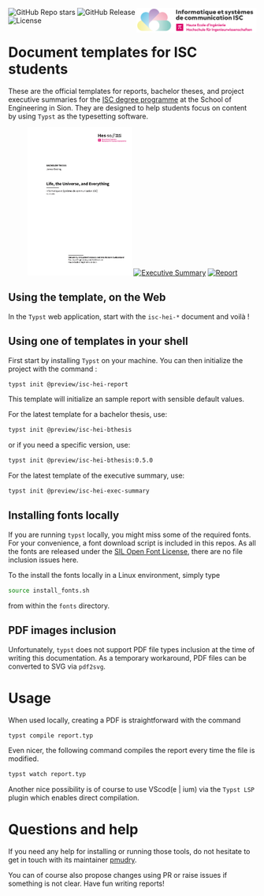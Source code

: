 <p align="right">
  <img src="https://github.com/ISC-HEI/isc_logos/blob/4f8d335f7f4b99d3d83ee579ef334c201a15166a/ISC%20Logo%20inline%20v1.png?raw=true" align="right" alt="ISC Logo" height="50"/>
</p>

![GitHub Repo stars](https://img.shields.io/github/stars/ISC-HEI/isc-hei-report)
![GitHub Release](https://img.shields.io/github/v/release/ISC-HEI/isc-hei-report?include_prereleases)
![License](https://img.shields.io/badge/license-MIT-brightgreen")

# Document templates for ISC students
These are the official templates for reports, bachelor theses, and project executive summaries for the [ISC degree programme](https://isc.hevs.ch/) at the School of Engineering in Sion. They are designed to help students focus on content by using `Typst` as the typesetting software.

<p align="center">
  <a href="examples/bachelor_thesis.pdf?raw=true"><img src="bachelor_thesis_thumb.png" alt="Bachelor Thesis" height="300"></a>
  <a href="examples/exec_summary.pdf?raw=true"><img src="exec_summary.png" alt="Executive Summary" height="300"></a>
  <a href="examples/report.pdf?raw=true"><img src="report_thumb.png" alt="Report" height="300"></a>
</p>

## Using the template, on the Web

In the `Typst` web application, start with the `isc-hei-*` document and voilà ! 

## Using one of templates in your shell

First start by installing `Typst` on your machine. You can then initialize the project with the command :

```bash
typst init @preview/isc-hei-report
```

This template will initialize an sample report with sensible default values.

For the latest template for a bachelor thesis, use: 

```bash
typst init @preview/isc-hei-bthesis
```

or if you need a specific version, use:

```bash
typst init @preview/isc-hei-bthesis:0.5.0
```

For the latest template of the executive summary, use: 

```bash
typst init @preview/isc-hei-exec-summary
```

## Installing fonts locally

If you are running `typst` locally, you might miss some of the required fonts. For your convenience, a font download script is included in this repos. As all the fonts are released under the [SIL Open Font License](https://openfontlicense.org/), there are no file inclusion issues here.

To the install the fonts locally in a Linux environment, simply type

```bash
source install_fonts.sh
```

from within the `fonts` directory.

## PDF images inclusion

Unfortunately, `typst` does not support PDF file types inclusion at the time of writing this documentation. As a temporary workaround, PDF files can be converted to SVG via `pdf2svg`.

# Usage

When used locally, creating a PDF is straightforward with the command

```bash
typst compile report.typ
```

Even nicer, the following command compiles the report every time the file is modified.

```bash
typst watch report.typ
```

Another nice possibility is of course to use VScod(e | ium) via the `Typst LSP` plugin which enables direct compilation.

# Questions and help

If you need any help for installing or running those tools, do not hesitate to get in touch with its maintainer [pmudry](https://github.com/pmudry).

You can of course also propose changes using PR or raise issues if something is not clear. Have fun writing reports!
